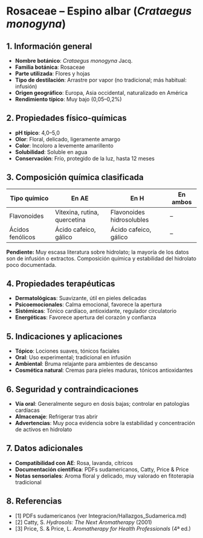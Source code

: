 # Rosaceae – Espino albar (*Crataegus monogyna*)

## 1. Información general
- **Nombre botánico**: *Crataegus monogyna* Jacq.
- **Familia botánica**: Rosaceae
- **Parte utilizada**: Flores y hojas
- **Tipo de destilación**: Arrastre por vapor (no tradicional; más habitual: infusión)
- **Origen geográfico**: Europa, Asia occidental, naturalizado en América
- **Rendimiento típico**: Muy bajo (0,05–0,2%)

## 2. Propiedades físico-químicas
- **pH típico**: 4,0–5,0
- **Olor**: Floral, delicado, ligeramente amargo
- **Color**: Incoloro a levemente amarillento
- **Solubilidad**: Soluble en agua
- **Conservación**: Frío, protegido de la luz, hasta 12 meses

## 3. Composición química clasificada
| Tipo químico                | En AE                             | En H                               | En ambos         |
|----------------------------|-----------------------------------|-------------------------------------|------------------|
| Flavonoides                 | Vitexina, rutina, quercetina      | Flavonoides hidrosolubles           | –                |
| Ácidos fenólicos            | Ácido cafeico, gálico             | Ácido cafeico, gálico               | –                |

**Pendiente:** Muy escasa literatura sobre hidrolato; la mayoría de los datos son de infusión o extractos. Composición química y estabilidad del hidrolato poco documentada.

## 4. Propiedades terapéuticas
- **Dermatológicas**: Suavizante, útil en pieles delicadas
- **Psicoemocionales**: Calma emocional, favorece la apertura
- **Sistémicas**: Tónico cardíaco, antioxidante, regulador circulatorio
- **Energéticas**: Favorece apertura del corazón y confianza

## 5. Indicaciones y aplicaciones
- **Tópico**: Lociones suaves, tónicos faciales
- **Oral**: Uso experimental; tradicional en infusión
- **Ambiental**: Bruma relajante para ambientes de descanso
- **Cosmética natural**: Cremas para pieles maduras, tónicos antioxidantes

## 6. Seguridad y contraindicaciones
- **Vía oral**: Generalmente seguro en dosis bajas; controlar en patologías cardíacas
- **Almacenaje**: Refrigerar tras abrir
- **Advertencias**: Muy poca evidencia sobre la estabilidad y concentración de activos en hidrolato

## 7. Datos adicionales
- **Compatibilidad con AE**: Rosa, lavanda, cítricos
- **Documentación científica**: PDFs sudamericanos, Catty, Price & Price
- **Notas sensoriales**: Aroma floral y delicado, muy valorado en fitoterapia tradicional

## 8. Referencias
- [1] PDFs sudamericanos (ver Integracion/Hallazgos_Sudamerica.md)
- [2] Catty, S. *Hydrosols: The Next Aromatherapy* (2001)
- [3] Price, S. & Price, L. *Aromatherapy for Health Professionals* (4ª ed.)

